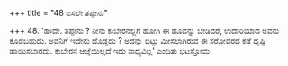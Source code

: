 +++
title = "48 ಐಸಲೇ ತಪ್ಪೇನು"

+++
48. 'ಹೌದೇ. ತಪ್ಪೇನು ? ನೀನು ಕುಬೇರನಲ್ಲಿಗೆ ಹೋಗಿ ಈ ಹೂವನ್ನು ಬೇಡಿದರೆ, ಉದಾರಿಯಾದ ಅವನು ಕೊಡಬಹುದು. ಅವನಿಗೆ ಇದೇನು ದೊಡ್ಡದು ? ಅದನ್ನು ಬಿಟ್ಟು ಮೀಸಲಾಗಿರುವ ಈ ಸರೋವರದ ಕಡೆ ದೃಷ್ಟಿ ಹಾಯಿಸಬಾರದು. ಕುಬೇರನ ಆಜ್ಞೆಯಿಲ್ಲದೆ ಇದು ಸಾಧ್ಯವಿಲ್ಲ' ಎಂದಿತು ಭಟಸ್ತೋಮ.